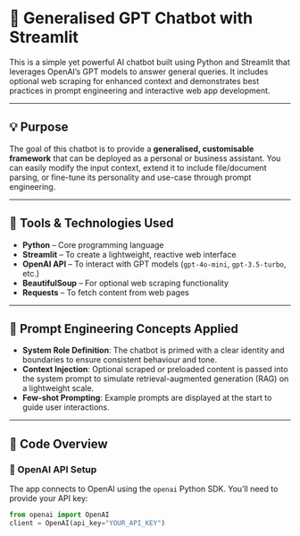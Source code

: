 # 🤖 Generalised GPT Chatbot with Streamlit

This is a simple yet powerful AI chatbot built using Python and Streamlit that leverages OpenAI’s GPT models to answer general queries. It includes optional web scraping for enhanced context and demonstrates best practices in prompt engineering and interactive web app development.

---

## 💡 Purpose

The goal of this chatbot is to provide a **generalised, customisable framework** that can be deployed as a personal or business assistant. You can easily modify the input context, extend it to include file/document parsing, or fine-tune its personality and use-case through prompt engineering.

---

## 🧰 Tools & Technologies Used

- **Python** – Core programming language
- **Streamlit** – To create a lightweight, reactive web interface
- **OpenAI API** – To interact with GPT models (`gpt-4o-mini`, `gpt-3.5-turbo`, etc.)
- **BeautifulSoup** – For optional web scraping functionality
- **Requests** – To fetch content from web pages

---

## 🧠 Prompt Engineering Concepts Applied

- **System Role Definition**: The chatbot is primed with a clear identity and boundaries to ensure consistent behaviour and tone.
- **Context Injection**: Optional scraped or preloaded content is passed into the system prompt to simulate retrieval-augmented generation (RAG) on a lightweight scale.
- **Few-shot Prompting**: Example prompts are displayed at the start to guide user interactions.

---

## 🧩 Code Overview

### 🔐 OpenAI API Setup
The app connects to OpenAI using the `openai` Python SDK. You’ll need to provide your API key:
```python
from openai import OpenAI
client = OpenAI(api_key="YOUR_API_KEY")  
